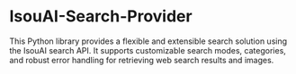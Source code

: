 # IsouAI-Search-Provider
This Python library provides a flexible and extensible search solution using the IsouAI search API. It supports customizable search modes, categories, and robust error handling for retrieving web search results and images.
